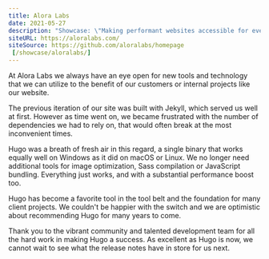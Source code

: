 ```yaml
---
title: Alora Labs
date: 2021-05-27
description: "Showcase: \"Making performant websites accessible for everyone.\""
siteURL: https://aloralabs.com/
siteSource: https://github.com/aloralabs/homepage
 [/showcase/aloralabs/]
---
```


At Alora Labs we always have an eye open for new tools and technology that we can utilize to the benefit of our customers or internal projects like our website.

The previous iteration of our site was built with Jekyll, which served us well at first. However as time went on, we became frustrated with the number of dependencies we had to rely on, that would often break at the most inconvenient times.

Hugo was a breath of fresh air in this regard, a single binary that works equally well on Windows as it did on macOS or Linux. We no longer need additional tools for image optimization, Sass compilation or JavaScript bundling. Everything just works, and with a substantial performance boost too.

Hugo has become a favorite tool in the tool belt and the foundation for many client projects. We couldn't be happier with the switch and we are optimistic about recommending Hugo for many years to come.

Thank you to the vibrant community and talented development team for all the hard work in making Hugo a success. As excellent as Hugo is now, we cannot wait to see what the release notes have in store for us next.
